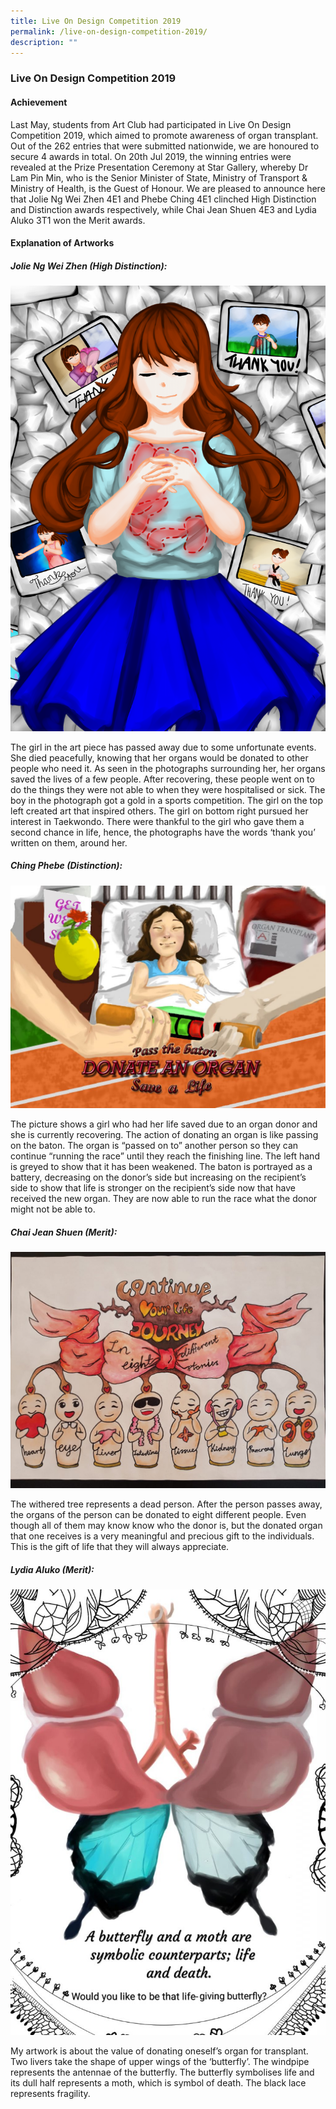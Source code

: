 ```yaml
---
title: Live On Design Competition 2019
permalink: /live-on-design-competition-2019/
description: ""
---
```

### Live On Design Competition 2019

#### Achievement

Last May, students from Art Club had participated in Live On Design Competition 2019, which aimed to promote awareness of organ transplant. Out of the 262 entries that were submitted nationwide, we are honoured to secure 4 awards in total. On 20th Jul 2019, the winning entries were revealed at the Prize Presentation Ceremony at Star Gallery, whereby Dr Lam Pin Min, who is the Senior Minister of State, Ministry of Transport & Ministry of Health, is the Guest of Honour. We are pleased to announce here that Jolie Ng Wei Zhen 4E1 and Phebe Ching 4E1 clinched High Distinction and Distinction awards respectively, while Chai Jean Shuen 4E3 and Lydia Aluko 3T1 won the Merit awards.

#### Explanation of Artworks

##### Jolie Ng Wei Zhen (High Distinction):
![](/images/Jolie-min.png)

The girl in the art piece has passed away due to some unfortunate events. She died peacefully, knowing that her organs would be donated to other people who need it. As seen in the photographs surrounding her, her organs saved the lives of a few people. After recovering, these people went on to do the things they were not able to when they were hospitalised or sick. The boy in the photograph got a gold in a sports competition. The girl on the top left created art that inspired others. The girl on bottom right pursued her interest in Taekwondo. There were thankful to the girl who gave them a second chance in life, hence, the photographs have the words ‘thank you’ written on them, around her.

##### Ching Phebe (Distinction):

![](/images/Phebe-min.jpg)

The picture shows a girl who had her life saved due to an organ donor and she is currently recovering. The action of donating an organ is like passing on the baton. The organ is “passed on to” another person so they can continue “running the race” until they reach the finishing line. The left hand is greyed to show that it has been weakened. The baton is portrayed as a battery, decreasing on the donor’s side but increasing on the recipient’s side to show that life is stronger on the recipient’s side now that have received the new organ. They are now able to run the race what the donor might not be able to.

##### Chai Jean Shuen (Merit):

![](/images/jean_shuen-min.jpg)

The withered tree represents a dead person. After the person passes away, the organs of the person can be donated to eight different people. Even though all of them may know know who the donor is, but the donated organ that one receives is a very meaningful and precious gift to the individuals. This is the gift of life that they will always appreciate.

##### Lydia Aluko (Merit):

![](/images/Lydia-min.jpeg)

My artwork is about the value of donating oneself’s organ for transplant. Two livers take the shape of upper wings of the ‘butterfly’. The windpipe represents the antennae of the butterfly. The butterfly symbolises life and its dull half represents a moth, which is symbol of death. The black lace represents fragility.